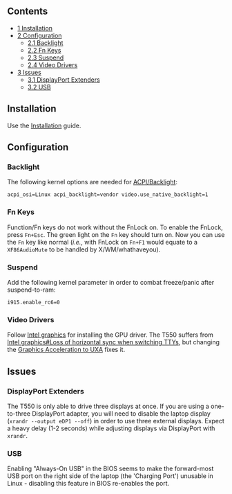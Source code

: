 ## Contents

*   [1 Installation](#Installation)
*   [2 Configuration](#Configuration)
    *   [2.1 Backlight](#Backlight)
    *   [2.2 Fn Keys](#Fn_Keys)
    *   [2.3 Suspend](#Suspend)
    *   [2.4 Video Drivers](#Video_Drivers)
*   [3 Issues](#Issues)
    *   [3.1 DisplayPort Extenders](#DisplayPort_Extenders)
    *   [3.2 USB](#USB)

## Installation

Use the [Installation](/index.php/Installation "Installation") guide.

## Configuration

### Backlight

The following kernel options are needed for [ACPI/Backlight](/index.php/Backlight#Kernel_command-line_options "Backlight"):

```
acpi_osi=Linux acpi_backlight=vendor video.use_native_backlight=1

```

### Fn Keys

Function/Fn keys do not work without the FnLock on. To enable the FnLock, press `Fn+Esc`. The green light on the `Fn` key should turn on. Now you can use the `Fn` key like normal (*i.e.*, with FnLock on `Fn+F1` would equate to a `XF86AudioMute` to be handled by X/WM/whathaveyou).

### Suspend

Add the following kernel parameter in order to combat freeze/panic after suspend-to-ram:

```
i915.enable_rc6=0

```

### Video Drivers

Follow [Intel graphics](/index.php/Intel_graphics "Intel graphics") for installing the GPU driver. The T550 suffers from [Intel graphics#Loss of horizontal sync when switching TTYs](/index.php/Intel_graphics#Loss_of_horizontal_sync_when_switching_TTYs "Intel graphics"), but changing the [Graphics Acceleration to UXA](/index.php/Intel_graphics#SNA_issues "Intel graphics") fixes it.

## Issues

### DisplayPort Extenders

The T550 is only able to drive three displays at once. If you are using a one-to-three DisplayPort adapter, you will need to disable the laptop display (`xrandr --output eDP1 --off`) in order to use three external displays. Expect a heavy delay (1-2 seconds) while adjusting displays via DisplayPort with `xrandr`.

### USB

Enabling "Always-On USB" in the BIOS seems to make the forward-most USB port on the right side of the laptop (the 'Charging Port') unusable in Linux - disabling this feature in BIOS re-enables the port.